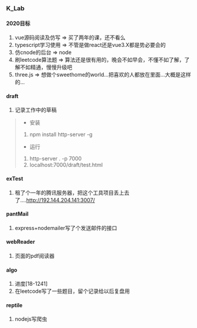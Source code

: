 ### K_Lab


#### 2020目标
1. vue源码阅读及仿写 => 买了两年的课，还不看么
2. typescript学习使用 => 不管是做react还是vue3.X都是势必要会的
3. 仿cnode的后台 => node
4. 刷leetcode算法题 => 算法还是很有用的，晚会不如早会，不懂不如了解，了解不如精通，慢慢升级吧
5. three.js => 想做个sweethome的world...把喜欢的人都放在里面...大概是这样的...
   
#### draft
1. 记录工作中的草稿
> - 安装 
> 1. npm install http-server -g
> 
> - 运行
> 1. http-server . -p 7000
> 2. localhost:7000/draft/test.html 

#### exTest
1. 租了个一年的腾讯服务器，把这个工具项目丢上去了....http://192.144.204.141:3007/
#### pantMail
1. express+nodemailer写了个发送邮件的接口
#### webReader
1. 页面的pdf阅读器
#### algo
1. 进度[18-1241]
2. 在leetcode写了一些题目，留个记录给以后复盘用
#### reptile
1. nodejs写爬虫
